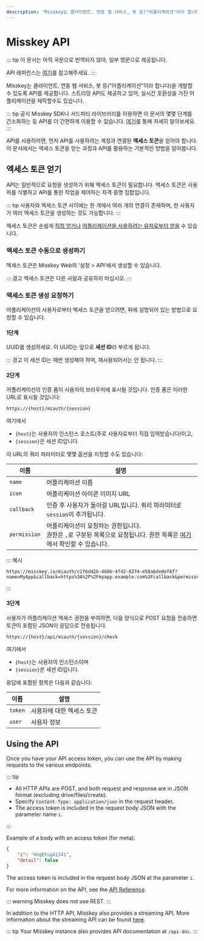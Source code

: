 ```yaml
---
description: 'Misskey는 클라이언트, 연동 웹 서비스, 봇 등("어플리케이션"이라 합니다)을 개발할 수 있도록 API를 제공합니다.'
---
```


# Misskey API

::: tip
이 문서는 아직 국문으로 번역되지 않아, 일부 영문으로 제공됩니다.

API 레퍼런스는 [여기](/docs/api/endpoints)를 참고해주세요.
:::

Misskey는 클라이언트, 연동 웹 서비스, 봇 등("어플리케이션"이라 합니다)을 개발할 수 있도록 API를 제공합니다.
스트리밍 API도 제공하고 있어, 실시간 호환성을 가진 어플리케이션을 제작할수도 있습니다.

::: tip
공식 Misskey SDK나 서드파티 라이브러리를 이용하면 이 문서의 몇몇 단계를 간소화하는 등 API를 더 간편하게 이용할 수 있습니다. [여기](TODO)를 통해 자세히 알아보세요.
:::

API를 사용하려면, 먼저 API를 사용하려는 계정과 연결된 **엑세스 토큰**을 얻어야 합니다.
이 문서에서는 엑세스 토큰을 얻는 과정과 API를 활용하는 기본적인 방법을 알아봅니다.

## 엑세스 토큰 얻기

API는 일반적으로 요청을 생성하기 위해 액세스 토큰이 필요합니다.
액세스 토큰은 사용자를 식별하고 API를 통한 작업을 제어하는 자격 증명 집합입니다.

::: tip
사용자와 엑세스 토큰 사이에는 한 개에서 여러 개의 연결이 존재하며, 한 사용자가 여러 엑세스 토큰을 생성하는 것도 가능합니다.
:::

엑세스 토큰은 손쉽게 [직접 얻거나](#엑세스-토큰-수동으로-생성하기) [어플리케이션을 사용하려는 유저로부터 얻을](#엑세스-토큰-생성-요청하기) 수 있습니다.

### 엑세스 토큰 수동으로 생성하기

엑세스 토큰은 Misskey Web의 '설정 > API'에서 생성할 수 있습니다.

::: 경고
엑세스 토큰은 다른 사람과 공유하지 마십시오.
:::

### 엑세스 토큰 생성 요청하기

어플리케이션의 사용자로부터 엑세스 토큰을 얻으려면, 뒤에 설명되어 있는 방법으로 요청할 수 있습니다.

#### 1단계

UUID를 생성하세요. 이 UUID는 앞으로 **세션 ID**라 부르게 됩니다.

::: 경고
이 세션 ID는 매번 생성해야 하며, 재사용되어서는 안 됩니다.
:::

#### 2단계

어플리케이션의 인증 폼이 사용자의 브라우저에 표시될 것입니다. 인증 폼은 이러한 URL로 표시될 것입니다:

```:no-line-numbers
https://{host}/miauth/{session}
```

여기에서

- `{host}`는 사용자의 인스턴스 호스트(주로 사용자로부터 직접 입력받습니다)이고,
- `{session}`은 세션 ID입니다.

이 URL의 쿼리 파라미터로 몇몇 옵션을 지정할 수도 있습니다:

| 이름         | 설명                                                                                                                             |
| ------------ | -------------------------------------------------------------------------------------------------------------------------------- |
| `name`       | 어플리케이션 이름                                                                                                                |
| `icon`       | 어플리케이션 아이콘 이미지 URL                                                                                                   |
| `callback`   | 인증 후 사용자가 돌아갈 URL입니다. 쿼리 파라미터로 `session`이 추가됩니다.                                                       |
| `permission` | 어플리케이션이 요청하는 권한입니다.<br>권한은 `,`로 구분된 목록으로 요청됩니다. 권한 목록은 [여기](TODO)에서 확인할 수 있습니다. |

::: 예시

```:no-line-numbers
https://misskey.io/miauth/c1f6d42b-468b-4fd2-8274-e58abdedef6f?name=MyApp&callback=https%3A%2F%2Fmyapp.example.com%2Fcallback&permisson=write:notes,write:following,read:drive
```

:::

#### 3단계

사용자가 어플리케이션 엑세스 권한을 부여하면, 다음 양식으로 POST 요청을 전송하면 토큰이 포함된 JSON이 응답으로 전송됩니다.

```:no-line-numbers
https://{host}/api/miauth/{session}/check
```

여기에서

- `{host}`는 사용자의 인스턴스이며
- `{session}`은 세션 ID입니다.

응답에 포함된 항목은 다음과 같습니다:

| 이름    | 설명                      |
| ------- | ------------------------- |
| `token` | 사용자에 대한 엑세스 토큰 |
| `user`  | 사용자 정보               |

## Using the API
Once you have your API access token, you can use the API by making requests to the various endpoints.

::: tip

- All HTTP APIs are POST, and both request and response are in JSON format (excluding drive/files/create).
- Specify `Content-Type: application/json` in the request header.
- The access token is included in the request body JSON with the parameter name `i`.

:::

Example of a body with an access token (for meta):

```json
{
    "i": "HogEFugA1341",
    "detail": false
}
```

The access token is included in the request body JSON at the parameter `i`.

For more information on the API, see the [API Reference](./endpoints.html).

::: warning
Misskey does not use REST.
:::

In addition to the HTTP API, Misskey also provides a streaming API. More information about the streaming API can be found [here](./streaming/).

::: tip
Your Misskey instance also provides API documentation at `/api-doc`.
:::
